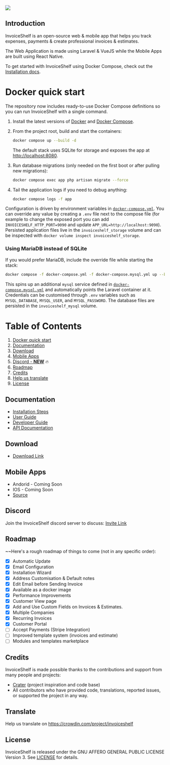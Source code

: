 <img src="https://github.com/user-attachments/assets/a6ae2080-e865-4fde-b41d-5a09964d7de2">

## Introduction

InvoiceShelf is an open-source web & mobile app that helps you track expenses, payments & create professional invoices & estimates.

The Web Application is made using Laravel & VueJS while the Mobile Apps are built using React Native.

To get started with InvoiceShelf using Docker Compose, check out the [Installation docs](https://docs.invoiceshelf.com/installation.html).

# Docker quick start

The repository now includes ready-to-use Docker Compose definitions so you can run InvoiceShelf with a single command.

1. Install the latest versions of [Docker](https://docs.docker.com/engine/install/) and [Docker Compose](https://docs.docker.com/compose/install/).
2. From the project root, build and start the containers:

   ```bash
   docker compose up --build -d
   ```

   The default stack uses SQLite for storage and exposes the app at [http://localhost:8080](http://localhost:8080).
3. Run database migrations (only needed on the first boot or after pulling new migrations):

   ```bash
   docker compose exec app php artisan migrate --force
   ```

4. Tail the application logs if you need to debug anything:

   ```bash
   docker compose logs -f app
   ```

Configuration is driven by environment variables in [`docker-compose.yml`](docker-compose.yml). You can override any value by creating a `.env` file next to the compose file (for example to change the exposed port you can add `INVOICESHELF_HTTP_PORT=9090` and update `APP_URL=http://localhost:9090`). Persisted application files live in the `invoiceshelf_storage` volume and can be inspected with `docker volume inspect invoiceshelf_storage`.

### Using MariaDB instead of SQLite

If you would prefer MariaDB, include the override file while starting the stack:

```bash
docker compose -f docker-compose.yml -f docker-compose.mysql.yml up --build -d
```

This spins up an additional `mysql` service defined in [`docker-compose.mysql.yml`](docker-compose.mysql.yml) and automatically points the Laravel container at it. Credentials can be customised through `.env` variables such as `MYSQL_DATABASE`, `MYSQL_USER`, and `MYSQL_PASSWORD`. The database files are persisted in the `invoiceshelf_mysql` volume.

# Table of Contents

1. [Docker quick start](#docker-quick-start)
2. [Documentation](#documentation)
3. [Download](#download)
4. [Mobile Apps](#mobile-apps)
5. [Discord - **NEW**](#discord) 🔥
6. [Roadmap](#roadmap)
7. [Credits](#credits)
8. [Help us translate](#translate)
9. [License](#license)

## Documentation

- [Installation Steps](https://docs.invoiceshelf.com/installation.html)
- [User Guide](https://docs.invoiceshelf.com/)
- [Developer Guide](https://docs.invoiceshelf.com/developer-guide.html)
- [API Documentation](https://api-docs.invoiceshelf.com)

## Download

- [Download Link](https://invoiceshelf.com)

## Mobile Apps

- Andorid - Coming Soon
- IOS - Coming Soon
- [Source](https://github.com/InvoiceShelf/mobile)

## Discord

Join the InvoiceShelf discord server to discuss:
[Invite Link](https://discord.gg/eHXf4zWhsR)

## Roadmap

~~Here's a rough roadmap of things to come (not in any specific order):

- [x] Automatic Update
- [x] Email Configuration
- [x] Installation Wizard
- [x] Address Customisation & Default notes
- [x] Edit Email before Sending Invoice
- [x] Available as a docker image
- [x] Performance Improvements
- [x] Customer View page
- [x] Add and Use Custom Fields on Invoices & Estimates.
- [x] Multiple Companies
- [x] Recurring Invoices
- [x] Customer Portal
- [ ] Accept Payments (Stripe Integration)
- [ ] Improved template system (invoices and estimate)
- [ ] Modules and templates marketplace

## Credits

InvoiceShelf is made possible thanks to the contributions and support from many people and projects:

- [Crater](https://github.com/crater-invoice-inc/crater) (project inspiration and code base)
- All contributors who have provided code, translations, reported issues, or supported the project in any way.

## Translate

Help us translate on https://crowdin.com/project/invoiceshelf

## License

InvoiceShelf is released under the GNU AFFERO GENERAL PUBLIC LICENSE Version 3.
See [LICENSE](LICENSE) for details.
